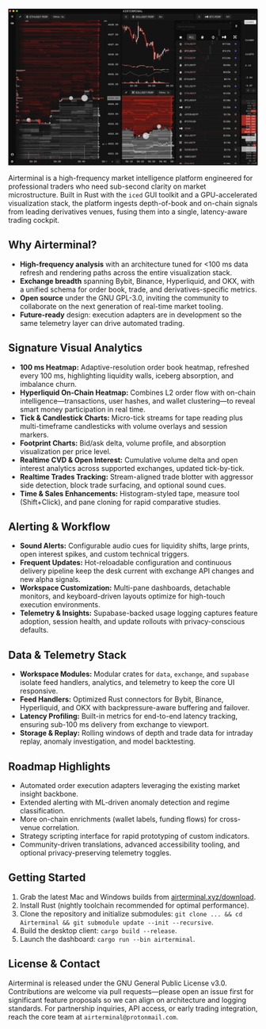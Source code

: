 ![AirterminalApp Screenshot](./.github/airterminalapp.png)

Airterminal is a high-frequency market intelligence platform engineered for professional traders who need sub-second clarity on market microstructure. Built in Rust with the `iced` GUI toolkit and a GPU-accelerated visualization stack, the platform ingests depth-of-book and on-chain signals from leading derivatives venues, fusing them into a single, latency-aware trading cockpit.

Why Airterminal?
-------------------
- **High-frequency analysis** with an architecture tuned for <100&nbsp;ms data refresh and rendering paths across the entire visualization stack.
- **Exchange breadth** spanning Bybit, Binance, Hyperliquid, and OKX, with a unified schema for order book, trade, and derivatives-specific metrics.
- **Open source** under the GNU GPL-3.0, inviting the community to collaborate on the next generation of real-time market tooling.
- **Future-ready** design: execution adapters are in development so the same telemetry layer can drive automated trading.

Signature Visual Analytics
--------------------------
- **100&nbsp;ms Heatmap:** Adaptive-resolution order book heatmap, refreshed every 100&nbsp;ms, highlighting liquidity walls, iceberg absorption, and imbalance churn.
- **Hyperliquid On-Chain Heatmap:** Combines L2 order flow with on-chain intelligence—transactions, user hashes, and wallet clustering—to reveal smart money participation in real time.
- **Tick & Candlestick Charts:** Micro-tick streams for tape reading plus multi-timeframe candlesticks with volume overlays and session markers.
- **Footprint Charts:** Bid/ask delta, volume profile, and absorption visualization per price level.
- **Realtime CVD & Open Interest:** Cumulative volume delta and open interest analytics across supported exchanges, updated tick-by-tick.
- **Realtime Trades Tracking:** Stream-aligned trade blotter with aggressor side detection, block trade surfacing, and optional sound cues.
- **Time & Sales Enhancements:** Histogram-styled tape, measure tool (Shift+Click), and pane cloning for rapid comparative studies.

Alerting & Workflow
-------------------
- **Sound Alerts:** Configurable audio cues for liquidity shifts, large prints, open interest spikes, and custom technical triggers.
- **Frequent Updates:** Hot-reloadable configuration and continuous delivery pipeline keep the desk current with exchange API changes and new alpha signals.
- **Workspace Customization:** Multi-pane dashboards, detachable monitors, and keyboard-driven layouts optimize for high-touch execution environments.
- **Telemetry & Insights:** Supabase-backed usage logging captures feature adoption, session health, and update rollouts with privacy-conscious defaults.

Data & Telemetry Stack
-----------------------
- **Workspace Modules:** Modular crates for `data`, `exchange`, and `supabase` isolate feed handlers, analytics, and telemetry to keep the core UI responsive.
- **Feed Handlers:** Optimized Rust connectors for Bybit, Binance, Hyperliquid, and OKX with backpressure-aware buffering and failover.
- **Latency Profiling:** Built-in metrics for end-to-end latency tracking, ensuring sub-100&nbsp;ms delivery from exchange to viewport.
- **Storage & Replay:** Rolling windows of depth and trade data for intraday replay, anomaly investigation, and model backtesting.

Roadmap Highlights
------------------
- Automated order execution adapters leveraging the existing market insight backbone.
- Extended alerting with ML-driven anomaly detection and regime classification.
- More on-chain enrichments (wallet labels, funding flows) for cross-venue correlation.
- Strategy scripting interface for rapid prototyping of custom indicators.
- Community-driven translations, advanced accessibility tooling, and optional privacy-preserving telemetry toggles.

Getting Started
---------------
1. Grab the latest Mac and Windows builds from [airterminal.xyz/download](https://www.airterminal.xyz/download).
2. Install Rust (nightly toolchain recommended for optimal performance).
3. Clone the repository and initialize submodules: `git clone ... && cd Airterminal && git submodule update --init --recursive`.
4. Build the desktop client: `cargo build --release`.
5. Launch the dashboard: `cargo run --bin airterminal`.

License & Contact
-----------------
Airterminal is released under the GNU General Public License v3.0. Contributions are welcome via pull requests—please open an issue first for significant feature proposals so we can align on architecture and logging standards. For partnership inquiries, API access, or early trading integration, reach the core team at `airterminal@protonmail.com`.